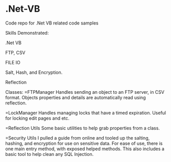 # .Net-VB
Code repo for .Net VB related code samples

Skills Demonstrated:

.Net VB

FTP, CSV

FILE IO

Salt, Hash, and Encryption.

Reflection

Classes:
=FTPManager
Handles sending an object to an FTP server, in CSV format.
Objects properties and details are automatically read using reflection.

=LockManager
Handles managing locks that have a timed expiration. Useful for locking edit pages and etc.

=Reflection Utils
Some basic utilities to help grab properties from a class.

=Security Utils
I pulled a guide from online and tooled up the salting, hashing, and encryption for use on sensitive data.
For ease of use, there is one main entry method, with exposed helped methods.
This also includes a basic tool to help clean any SQL Injection.
